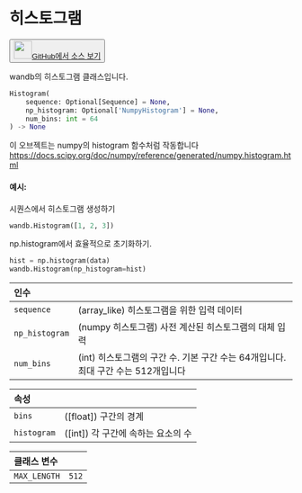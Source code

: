 
# 히스토그램

<p><button style={{display: 'flex', alignItems: 'center', backgroundColor: 'white', border: '1px solid #ddd', padding: '10px', borderRadius: '6px', cursor: 'pointer', boxShadow: '0 2px 3px rgba(0,0,0,0.1)', transition: 'all 0.3s'}}><a href='https://www.github.com/wandb/wandb/tree/v0.16.4/wandb/sdk/data_types/histogram.py#L18-L96' style={{fontSize: '1.2em', display: 'flex', alignItems: 'center'}}><img src='https://github.githubassets.com/images/modules/logos_page/GitHub-Mark.png' height='32px' width='32px' style={{marginRight: '10px'}}/>GitHub에서 소스 보기</a></button></p>

wandb의 히스토그램 클래스입니다.

```python
Histogram(
    sequence: Optional[Sequence] = None,
    np_histogram: Optional['NumpyHistogram'] = None,
    num_bins: int = 64
) -> None
```

이 오브젝트는 numpy의 histogram 함수처럼 작동합니다
https://docs.scipy.org/doc/numpy/reference/generated/numpy.histogram.html

#### 예시:

시퀀스에서 히스토그램 생성하기

```python
wandb.Histogram([1, 2, 3])
```

np.histogram에서 효율적으로 초기화하기.

```python
hist = np.histogram(data)
wandb.Histogram(np_histogram=hist)
```

| 인수 |  |
| :--- | :--- |
|  `sequence` |  (array_like) 히스토그램을 위한 입력 데이터 |
|  `np_histogram` |  (numpy 히스토그램) 사전 계산된 히스토그램의 대체 입력 |
|  `num_bins` |  (int) 히스토그램의 구간 수. 기본 구간 수는 64개입니다. 최대 구간 수는 512개입니다 |

| 속성 |  |
| :--- | :--- |
|  `bins` |  ([float]) 구간의 경계 |
|  `histogram` |  ([int]) 각 구간에 속하는 요소의 수 |

| 클래스 변수 |  |
| :--- | :--- |
|  `MAX_LENGTH`<a id="MAX_LENGTH"></a> |  `512` |